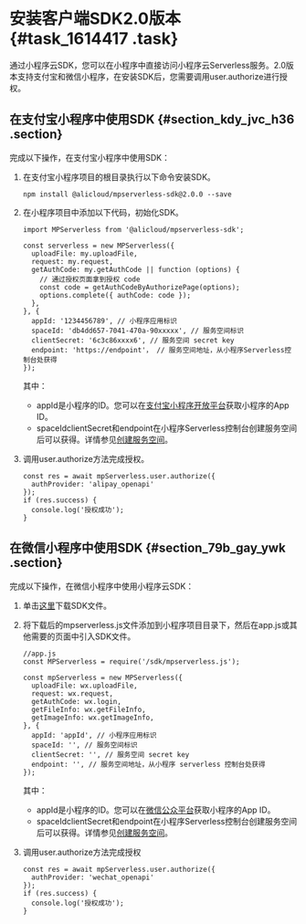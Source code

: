 # 安装客户端SDK2.0版本 {#task_1614417 .task}

通过小程序云SDK，您可以在小程序中直接访问小程序云Serverless服务。2.0版本支持支付宝和微信小程序，在安装SDK后，您需要调用user.authorize进行授权。

## 在支付宝小程序中使用SDK {#section_kdy_jvc_h36 .section}

完成以下操作，在支付宝小程序中使用SDK：

1.  在支付宝小程序项目的根目录执行以下命令安装SDK。 

    ``` {#codeblock_ngn_0es_fmj}
    npm install @alicloud/mpserverless-sdk@2.0.0 --save
    ```

2.  在小程序项目中添加以下代码，初始化SDK。 

    ``` {#codeblock_lx1_qi7_gz4}
    import MPServerless from '@alicloud/mpserverless-sdk';
    
    const serverless = new MPServerless({
      uploadFile: my.uploadFile,
      request: my.request, 
      getAuthCode: my.getAuthCode || function (options) {
        // 通过授权页面拿到授权 code
        const code = getAuthCodeByAuthorizePage(options);
        options.complete({ authCode: code });
      },
    }, {
      appId: '1234456789', // 小程序应用标识
      spaceId: 'db4dd657-7041-470a-90xxxxx', // 服务空间标识
      clientSecret: '6c3c86xxxx6', // 服务空间 secret key
      endpoint: 'https://endpoint'， // 服务空间地址，从小程序Serverless控制台处获得
    });
    ```

    其中：

    -   appId是小程序的ID。您可以在[支付宝小程序开放平台](https://openhome.alipay.com/mini/dev/list)获取小程序的App ID。
    -   spaceIdclientSecret和endpoint在小程序Serverless控制台创建服务空间后可以获得。详情参见[创建服务空间](cn.zh-CN/小程序Serverless开发指南/服务空间管理/创建服务空间.md#)。
3.  调用user.authorize方法完成授权。 

    ``` {#codeblock_4v6_kv5_nvq}
    const res = await mpServerless.user.authorize({
      authProvider: 'alipay_openapi'
    });
    if (res.success) {
      console.log('授权成功');
    }
    ```


## 在微信小程序中使用SDK {#section_79b_gay_ywk .section}

完成以下操作，在微信小程序中使用小程序云SDK：

1.  单击[这里](https://mpserverless-sdk.oss-cn-shanghai.aliyuncs.com/2.0.0-alpha.3/mpserverless.js)下载SDK文件。
2.  将下载后的mpserverless.js文件添加到小程序项目目录下，然后在app.js或其他需要的页面中引入SDK文件。 

    ``` {#codeblock_mbw_bpn_p5d}
    //app.js
    const MPServerless = require('/sdk/mpserverless.js');
    
    const mpServerless = new MPServerless({
      uploadFile: wx.uploadFile,
      request: wx.request,
      getAuthCode: wx.login,
      getFileInfo: wx.getFileInfo,
      getImageInfo: wx.getImageInfo,
    }, {
      appId: 'appId', // 小程序应用标识
      spaceId: '', // 服务空间标识
      clientSecret: '', // 服务空间 secret key
      endpoint: '', // 服务空间地址，从小程序 serverless 控制台处获得
    });
    ```

    其中：

    -   appId是小程序的ID。您可以在[微信公众平台](https://mp.weixin.qq.com)获取小程序的App ID。
    -   spaceIdclientSecret和endpoint在小程序Serverless控制台创建服务空间后可以获得。详情参见[创建服务空间](cn.zh-CN/小程序Serverless开发指南/服务空间管理/创建服务空间.md#)。
3.  调用user.authorize方法完成授权 

    ``` {#codeblock_3xr_ve7_sz4}
    const res = await mpServerless.user.authorize({
      authProvider: 'wechat_openapi'
    });
    if (res.success) {
      console.log('授权成功');
    }
    ```


